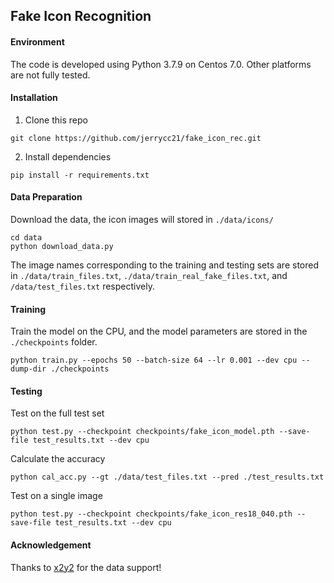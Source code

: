 ## Fake Icon Recognition

#### Environment
The code is developed using Python 3.7.9 on Centos 7.0. Other platforms are not fully tested.

#### Installation
1. Clone this repo

```
git clone https://github.com/jerrycc21/fake_icon_rec.git
```

2. Install dependencies

```
pip install -r requirements.txt
```

#### Data Preparation
Download the data, the icon images will stored in `./data/icons/`
```
cd data
python download_data.py
```
The image names corresponding to the training and testing sets are stored in `./data/train_files.txt`, `./data/train_real_fake_files.txt`, and `/data/test_files.txt` respectively.

#### Training
Train the model on the CPU, and the model parameters are stored in the `./checkpoints` folder.
```
python train.py --epochs 50 --batch-size 64 --lr 0.001 --dev cpu --dump-dir ./checkpoints
```

#### Testing
Test on the full test set
```
python test.py --checkpoint checkpoints/fake_icon_model.pth --save-file test_results.txt --dev cpu
```
Calculate the accuracy
```
python cal_acc.py --gt ./data/test_files.txt --pred ./test_results.txt
```

Test on a single image
```
python test.py --checkpoint checkpoints/fake_icon_res18_040.pth --save-file test_results.txt --dev cpu
```

#### Acknowledgement
Thanks to [x2y2](https://x2y2.io) for the data support!


